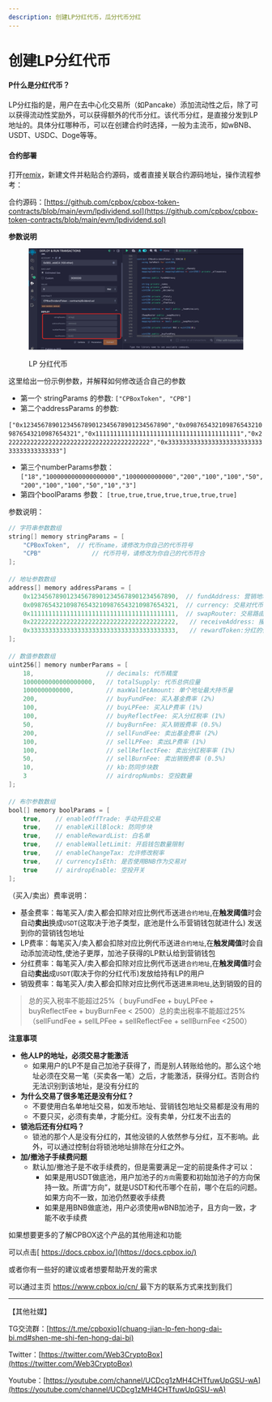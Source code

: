 ```yaml
---
description: 创建LP分红代币，瓜分代币分红
---
```


# 创建LP分红代币

#### P什么是分红代币？

LP分红指的是，用户在去中心化交易所（如Pancake）添加流动性之后，除了可以获得流动性奖励外，可以获得额外的代币分红。该代币分红，是直接分发到LP地址的。具体分红哪种币，可以在创建合约时选择，一般为主流币，如wBNB、USDT、USDC、Doge等等。

#### 合约部署

打开[remix](https://remix.ethereum.org/)，新建文件并粘贴合约源码，或者直接关联合约源码地址，操作流程参考：

合约源码：[https://github.com/cpbox/cpbox-token-contracts/blob/main/evm/lpdividend.sol](https://github.com/cpbox/cpbox-token-contracts/blob/main/evm/lpdividend.sol)

**参数说明**

<figure><img src="../../../.gitbook/assets/image (54) (1).png" alt=""><figcaption><p>LP 分红代币</p></figcaption></figure>

这里给出一份示例参数，并解释如何修改适合自己的参数

* 第一个 stringParams 的参数: `["CPBoxToken", "CPB"]`
* 第二个addressParams 的参数:

`["0x1234567890123456789012345678901234567890","0x0987654321098765432109876543210987654321","0x1111111111111111111111111111111111111111","0x2222222222222222222222222222222222222222","0x3333333333333333333333333333333333333333"]`

* 第三个numberParams参数：`["18","1000000000000000000","1000000000000","200","100","100","50","200","100","100","50","10","3"]`
* 第四个boolParams 参数： `[true,true,true,true,true,true,true]`

参数说明：

```java
// 字符串参数数组
string[] memory stringParams = [
    "CPBoxToken",  // 代币name，请修改为你自己的代币符号
    "CPB"              // 代币符号，请修改为你自己的代币符合
];

// 地址参数数组
address[] memory addressParams = [
    0x1234567890123456789012345678901234567890,  // fundAddress: 营销地址
    0x0987654321098765432109876543210987654321,  // currency: 交易对代币地址
    0x1111111111111111111111111111111111111111,  // swapRouter: 交易路由合约地址
    0x2222222222222222222222222222222222222222,   // receiveAddress: 接收地址   
    0x3333333333333333333333333333333333333333,   // rewardToken:分红的代币
];

// 数值参数数组
uint256[] memory numberParams = [
    18,                    // decimals: 代币精度
    1000000000000000000,   // totalSupply: 代币总供应量
    1000000000000,         // maxWalletAmount: 单个地址最大持币量
    200,                   // buyFundFee: 买入基金费率 (2%)
    100,                   // buyLPFee: 买入LP费率 (1%)
    100,                   // buyReflectFee: 买入分红税率 (1%)
    50,                    // buyBurnFee: 买入销毁费率 (0.5%)
    200,                   // sellFundFee: 卖出基金费率 (2%)
    100,                   // sellLPFee: 卖出LP费率 (1%)
    100,                   // sellReflectFee: 卖出分红税率率 (1%)
    50,                    // sellBurnFee: 卖出销毁费率 (0.5%)
    10,                    // kb:防同步块数
    3                      // airdropNumbs: 空投数量
];

// 布尔参数数组
bool[] memory boolParams = [
    true,    // enableOffTrade: 手动开启交易
    true,    // enableKillBlock: 防同步块
    true,    // enableRewardList: 白名单
    true,    // enableWalletLimit: 开启钱包数量限制
    true,    // enableChangeTax: 允许修改税率
    true,    // currencyIsEth: 是否使用BNB作为交易对
    true     // airdropEnable: 空投开关   
];
```

（买入/卖出）费率说明：

* 基金费率：每笔买入/卖入都会扣除对应比例代币送进`合约地址`,在**触发阈值**时会自动**卖出**换成`USDT`(这取决于池子类型，底池是什么币营销钱包就进什么) 发送到你的营销钱包地址
* LP费率：每笔买入/卖入都会扣除对应比例代币送进`合约地址`,在**触发阈值**时会自动添加流动性,使池子更厚，加池子获得的LP默认给到营销钱包
* 分红费率：每笔买入/卖入都会扣除对应比例代币送进`合约地址`,在**触发阈值**时会自动**卖出**成`USDT`(取决于你的分红代币)发放给持有LP的用户
* 销毁费率：每笔买入/卖入都会扣除对应比例代币送进`黑洞地址`,达到销毁的目的

> 总的买入税率不能超过25%（ buyFundFee + buyLPFee + buyReflectFee + buyBurnFee < 2500）总的卖出税率不能超过25%（sellFundFee + sellLPFee + sellReflectFee + sellBurnFee <2500）

**注意事项**

* **他人LP的地址，必须交易才能激活**
  * 如果用户的LP不是自己加池子获得了，而是别人转账给他的。那么这个地址必须在交易一笔（买卖各一笔）之后，才能激活，获得分红。否则合约无法识别到该地址，是没有分红的
* **为什么交易了很多笔还是没有分红？**
  * 不要使用白名单地址交易，如发币地址、营销钱包地址交易都是没有用的
  * 不要只买，必须有卖单，才能分红。没有卖单，分红发不出去的
* **锁池后还有分红吗？**
  * 锁池的那个人是没有分红的，其他没锁的人依然参与分红，互不影响。此外，可以通过控制台将锁池地址排除在分红之外。
* **加/撤池子手续费问题**
  * 默认加/撤池子是不收手续费的，但是需要满足一定的前提条件才可以：
    * 如果是用USDT做底池，用户加池子的`方向`需要和初始加池子的方向保持一致。所谓“方向”，就是USDT和代币哪个在前，哪个在后的问题。如果方向不一致，加池仍然要收手续费
    * 如果是用BNB做底池，用户必须使用wBNB加池子，且方向一致，才能不收手续费

如果想要更多的了解CPBOX这个产品的其他用途和功能

可以点击[ https://docs.cpbox.io/](https://docs.cpbox.io/)

或者你有一些好的建议或者想要帮助开发的需求

可以通过主页 [https://www.cpbox.io/cn/ ](https://www.cpbox.io/cn/)最下方的联系方式来找到我们

***

【其他社媒】&#x20;

TG交流群：[https://t.me/cpboxio](chuang-jian-lp-fen-hong-dai-bi.md#shen-me-shi-fen-hong-dai-bi)

Twitter：[https://twitter.com/Web3CryptoBox](https://twitter.com/Web3CryptoBox)

Youtube：[https://youtube.com/channel/UCDcg1zMH4CHTfuwUpGSU-wA](https://youtube.com/channel/UCDcg1zMH4CHTfuwUpGSU-wA)

